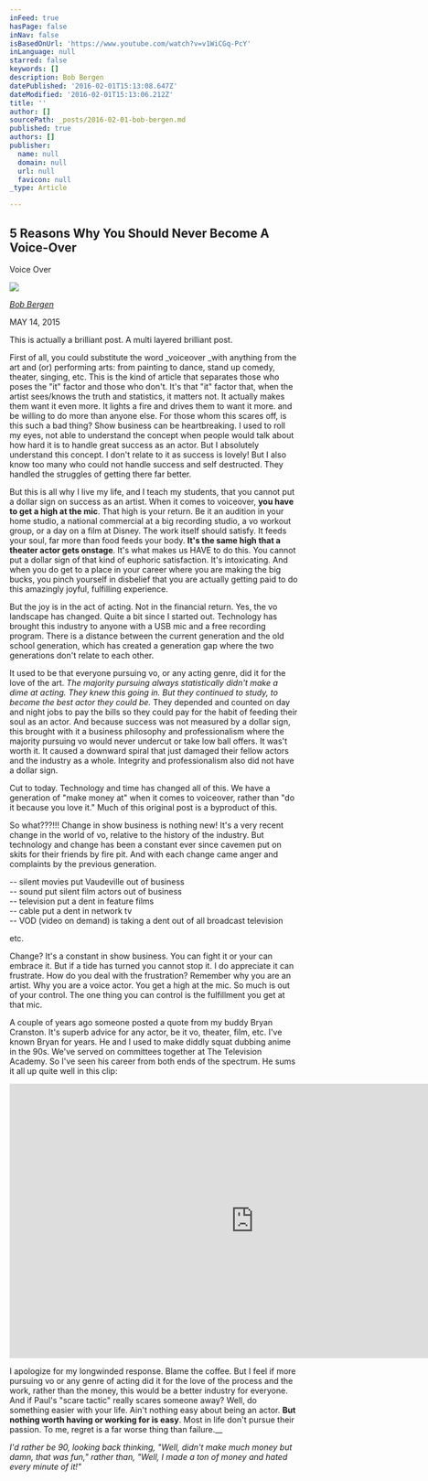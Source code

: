 ```yaml
---
inFeed: true
hasPage: false
inNav: false
isBasedOnUrl: 'https://www.youtube.com/watch?v=v1WiCGq-PcY'
inLanguage: null
starred: false
keywords: []
description: Bob Bergen
datePublished: '2016-02-01T15:13:08.647Z'
dateModified: '2016-02-01T15:13:06.212Z'
title: ''
author: []
sourcePath: _posts/2016-02-01-bob-bergen.md
published: true
authors: []
publisher:
  name: null
  domain: null
  url: null
  favicon: null
_type: Article

---
```

<article style=""><h1>5 Reasons Why You Should Never Become A Voice-Over</h1><p>Voice Over</p><img src="https://s3-us-west-2.amazonaws.com/the-grid-img/p/7579cb0e033d20292eb6168f30a884992517e42c.png" /></article>

_[Bob Bergen][0]_

MAY 14, 2015

This is actually a brilliant post. A multi layered brilliant post.

First of all, you could substitute the word _voiceover _with anything from the art and (or) performing arts: from painting to dance, stand up comedy, theater, singing, etc. This is the kind of article that separates those who poses the "it" factor and those who don't. It's that "it" factor that, when the artist sees/knows the truth and statistics, it matters not. It actually makes them want it even more. It lights a fire and drives them to want it more. and be willing to do more than anyone else. For those whom this scares off, is this such a bad thing? Show business can be heartbreaking. I used to roll my eyes, not able to understand the concept when people would talk about how hard it is to handle great success as an actor. But I absolutely understand this concept. I don't relate to it as success is lovely! But I also know too many who could not handle success and self destructed. They handled the struggles of getting there far better.

But this is all why I live my life, and I teach my students, that you cannot put a dollar sign on success as an artist. When it comes to voiceover, **you have to get a high at the mic**. That high is your return. Be it an audition in your home studio, a national commercial at a big recording studio, a vo workout group, or a day on a film at Disney. The work itself should satisfy. It feeds your soul, far more than food feeds your body. **It's the same high that a theater actor gets onstage**. It's what makes us HAVE to do this. You cannot put a dollar sign of that kind of euphoric satisfaction. It's intoxicating. And when you do get to a place in your career where you are making the big bucks, you pinch yourself in disbelief that you are actually getting paid to do this amazingly joyful, fulfilling experience.

But the joy is in the act of acting. Not in the financial return. Yes, the vo landscape has changed. Quite a bit since I started out. Technology has brought this industry to anyone with a USB mic and a free recording program. There is a distance between the current generation and the old school generation, which has created a generation gap where the two generations don't relate to each other.

It used to be that everyone pursuing vo, or any acting genre, did it for the love of the art. _The majority pursuing always statistically didn't make a dime at acting. They knew this going in. But they continued to study, to become the best actor they could be._ They depended and counted on day and night jobs to pay the bills so they could pay for the habit of feeding their soul as an actor. And because success was not measured by a dollar sign, this brought with it a business philosophy and professionalism where the majority pursuing vo would never undercut or take low ball offers. It was't worth it. It caused a downward spiral that just damaged their fellow actors and the industry as a whole. Integrity and professionalism also did not have a dollar sign.

Cut to today. Technology and time has changed all of this. We have a generation of "make money at" when it comes to voiceover, rather than "do it because you love it." Much of this original post is a byproduct of this.

So what???!!! Change in show business is nothing new! It's a very recent change in the world of vo, relative to the history of the industry. But technology and change has been a constant ever since cavemen put on skits for their friends by fire pit. And with each change came anger and complaints by the previous generation.

-- silent movies put Vaudeville out of business  
-- sound put silent film actors out of business  
-- television put a dent in feature films  
-- cable put a dent in network tv  
-- VOD (video on demand) is taking a dent out of all broadcast television

etc.

Change? It's a constant in show business. You can fight it or your can embrace it. But if a tide has turned you cannot stop it. I do appreciate it can frustrate. How do you deal with the frustration? Remember why you are an artist. Why you are a voice actor. You get a high at the mic. So much is out of your control. The one thing you can control is the fulfillment you get at that mic.

A couple of years ago someone posted a quote from my buddy Bryan Cranston. It's superb advice for any actor, be it vo, theater, film, etc. I've known Bryan for years. He and I used to make diddly squat dubbing anime in the 90s. We've served on committees together at The Television Academy. So I've seen his career from both ends of the spectrum. He sums it all up quite well in this clip:

<iframe src="https://cdn.embedly.com/widgets/media.html?src=https%3A%2F%2Fwww.youtube.com%2Fembed%2Fv1WiCGq-PcY%3Ffeature%3Doembed&amp;url=https%3A%2F%2Fwww.youtube.com%2Fwatch%3Fv%3Dv1WiCGq-PcY&amp;image=https%3A%2F%2Fi.ytimg.com%2Fvi%2Fv1WiCGq-PcY%2Fhqdefault.jpg&amp;key=b7d04c9b404c499eba89ee7072e1c4f7&amp;type=text%2Fhtml&amp;schema=youtube" width="854" height="480" scrolling="no" frameborder="0" allowfullscreen="allowfullscreen" style=""></iframe>

I apologize for my longwinded response. Blame the coffee. But I feel if more pursuing vo or any genre of acting did it for the love of the process and the work, rather than the money, this would be a better industry for everyone. And if Paul's "scare tactic" really scares someone away? Well, do something easier with your life. Ain't nothing easy about being an actor. **But nothing worth having or working for is easy**. Most in life don't pursue their passion. To me, regret is a far worse thing than failure.__

_I'd rather be 90, looking back thinking, "Well, didn't make much money but damn, that was fun," rather than, "Well, I made a ton of money and hated every minute of it!"_

[0]: http://www.bobbergen.com/